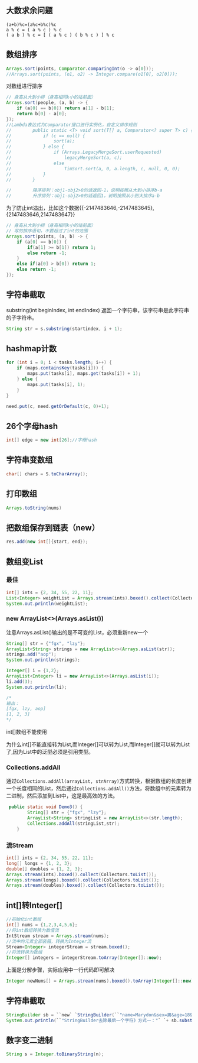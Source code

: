 ## 大数求余问题

```
(a+b)%c=(a%c+b%c)%c
a % c = ( a % c ) % c
( a b ) % c = [ ( a % c ) ( b % c ) ] % c
```



## 数组排序

```java
Arrays.sort(points, Comparator.comparingInt(o -> o[0]));
//Arrays.sort(points, (o1, o2) -> Integer.compare(o1[0], o2[0]));
```

对数组进行排序

```java
// 身高从大到小排（身高相同k小的站前面）
Arrays.sort(people, (a, b) -> {
    if (a[0] == b[0]) return a[1] - b[1];
    return b[0] - a[0];
});
//Lambda表达式为Comparator接口进行实例化，自定义排序规则
//        public static <T> void sort(T[] a, Comparator<? super T> c) {
//            if (c == null) {
//                sort(a);
//            } else {
//                if (Arrays.LegacyMergeSort.userRequested)
//                    legacyMergeSort(a, c);
//                else
//                    TimSort.sort(a, 0, a.length, c, null, 0, 0);
//            }
//        }

//        降序排列：obj1-obj2>0的话返回-1，说明按照从大到小排序b-a
//        升序排列：obj1-obj2>0的话返回1，说明按照从小到大排序a-b
```

为了防止int溢出，比如这个数据{{-2147483646,-2147483645},{2147483646,2147483647}}

```java
// 身高从大到小排（身高相同k小的站前面）
// 写的排序语句，不要超过了int的范围
Arrays.sort(points, (a, b) -> {
    if (a[0] == b[0]) {
        if(a[1] >= b[1]) return 1;
        else return -1;
    }
    else if(a[0] > b[0]) return 1;
    else return -1;
});
```



## 字符串截取

 substring(int beginIndex, int endIndex) 返回一个字符串，该字符串是此字符串的子字符串。  

```java
String str = s.substring(startindex, i + 1);
```



## hashmap计数

```java
for (int i = 0; i < tasks.length; i++) {
    if (maps.containsKey(tasks[i])) {
        maps.put(tasks[i], maps.get(tasks[i]) + 1);
    } else {
        maps.put(tasks[i], 1);
    }
}
```

```java
need.put(c, need.getOrDefault(c, 0)+1);
```

## 26个字母hash

```java
int[] edge = new int[26];//字母hash
```

## 字符串变数组

```java
char[] chars = S.toCharArray();
```

## 打印数组

```java
Arrays.toString(nums)
```

## 把数组保存到链表（new）

```java
res.add(new int[]{start, end});
```

## 数组变List

### 最佳

```java
int[] ints = {2, 34, 55, 22, 11};
List<Integer> weightList = Arrays.stream(ints).boxed().collect(Collectors.toList());
System.out.println(weightList);
```



### new ArrayList<>(Arrays.asList())

注意Arrays.asList()输出的是不可变的List，必须重新new一个

```java
String[] str = {"fgx", "lzy"};
ArrayList<String> strings = new ArrayList<>(Arrays.asList(str));
strings.add("aop");
System.out.println(strings);

Integer[] i = {1,2};
ArrayList<Integer> li = new ArrayList<>(Arrays.asList(i));
li.add(3);
System.out.println(li);

/*
输出：
[fgx, lzy, aop]
[1, 2, 3]
*/
```

int[]数组不能使用

为什么int[]不能直接转为List,而Integer[]可以转为List,而Integer[]就可以转为List了,因为List中的泛型必须是引用类型。



### Collections.addAll

 通过`Collections.addAll(arrayList, strArray)`方式转换，根据数组的长度创建一个长度相同的List，然后通过`Collections.addAll()`方法，将数组中的元素转为二进制，然后添加到List中，这是最高效的方法。

```java
 public static void Demo3() {
        String[] str = {"fgx", "lzy"};
        ArrayList<String> stringList = new ArrayList<>(str.length);
        Collections.addAll(stringList,str);
    }

```



### 流Stream

```java
int[] ints = {2, 34, 55, 22, 11};
long[] longs = {1, 2, 3};
double[] doubles = {1, 2, 3};
Arrays.stream(ints).boxed().collect(Collectors.toList());
Arrays.stream(longs).boxed().collect(Collectors.toList());
Arrays.stream(doubles).boxed().collect(Collectors.toList());

```





## int[]转Integer[]

```java
//初始化int数组
int[] nums = {1,2,3,4,5,6};
//将int数组转换为数值流
IntStream stream = Arrays.stream(nums);
//流中的元素全部装箱，转换为Integer流 
Stream<Integer> integerStream = stream.boxed();
//将流转换为数组
Integer[] integers = integerStream.toArray(Integer[]::new);
```

上面是分解步骤，实际应用中一行代码即可解决

```java
Integer newNums[] = Arrays.stream(nums).boxed().toArray(Integer[]::new);
```

## 字符串截取

```java
StringBuilder sb = ``new` `StringBuilder(``"name=Marydon&sex=男&age=18&"``);
System.out.println(``"StringBuilder去除最后一个字符》方式一："` `+ sb.substring(0,sb.length() - 1));
```

## 数字变二进制

```java
String s = Integer.toBinaryString(n);
```

